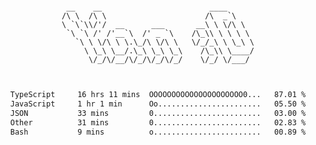 <div align="center">
<pre><code>
 __    __                        ____      
/\ \  /\ \                      /\  _`\    
\ `\`\\/'/  __      ___       __\ \ \/\ \  
 `\ `\ /' /'__`\  /' _ `\    /\_\\ \ \ \ \ 
   `\ \ \/\ \ \.\_/\ \/\ \   \/_/_\ \ \_\ \
     \ \_\ \__/.\_\ \_\ \_\    /\_\\ \____/
      \/_/\/__/\/_/\/_/\/_/    \/_/ \/___/ 
                                           

</code></pre>

<!--START_SECTION:waka-->

```txt
TypeScript     16 hrs 11 mins  OOOOOOOOOOOOOOOOOOOOO0...   87.01 %
JavaScript     1 hr 1 min      Oo.......................   05.50 %
JSON           33 mins         0........................   03.00 %
Other          31 mins         0........................   02.83 %
Bash           9 mins          o........................   00.89 %
```

<!--END_SECTION:waka-->

